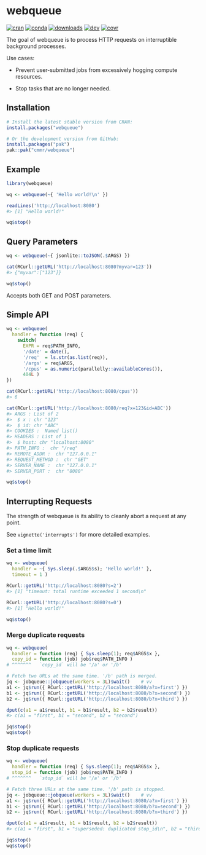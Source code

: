 
# webqueue

<!-- badges: start -->
[![cran](https://www.r-pkg.org/badges/version/webqueue)](https://CRAN.R-project.org/package=webqueue)
[![conda](https://anaconda.org/conda-forge/r-webqueue/badges/version.svg)](https://anaconda.org/conda-forge/r-webqueue)
[![downloads](https://cranlogs.r-pkg.org/badges/grand-total/webqueue)](https://cranlogs.r-pkg.org/)
[![dev](https://github.com/cmmr/webqueue/actions/workflows/R-CMD-check.yaml/badge.svg)](https://github.com/cmmr/webqueue/actions/workflows/R-CMD-check.yaml)
[![covr](https://codecov.io/gh/cmmr/webqueue/graph/badge.svg)](https://app.codecov.io/gh/cmmr/webqueue)
<!-- badges: end -->


The goal of webqueue is to process HTTP requests on interruptible background processes.

Use cases:

* Prevent user-submitted jobs from excessively hogging compute resources.

* Stop tasks that are no longer needed.




## Installation

```r
# Install the latest stable version from CRAN:
install.packages("webqueue")

# Or the development version from GitHub:
install.packages("pak")
pak::pak("cmmr/webqueue")
```


## Example

```r
library(webqueue)

wq <- webqueue(~{ 'Hello world!\n' })

readLines('http://localhost:8080')
#> [1] "Hello world!"

wq$stop()
```


## Query Parameters

```r
wq <- webqueue(~{ jsonlite::toJSON(.$ARGS) })

cat(RCurl::getURL('http://localhost:8080?myvar=123'))
#> {"myvar":["123"]}

wq$stop()
```

Accepts both GET and POST parameters.


## Simple API

```r
wq <- webqueue(
  handler = function (req) {
    switch(
      EXPR = req$PATH_INFO,
      '/date' = date(),
      '/req'  = ls.str(as.list(req)),
      '/args' = req$ARGS,
      '/cpus' = as.numeric(parallelly::availableCores()),
      404L )
})

cat(RCurl::getURL('http://localhost:8080/cpus'))
#> 6

cat(RCurl::getURL('http://localhost:8080/req?x=123&id=ABC'))
#> ARGS : List of 2
#>  $ x : chr "123"
#>  $ id: chr "ABC"
#> COOKIES :  Named list()
#> HEADERS : List of 1
#>  $ host: chr "localhost:8080"
#> PATH_INFO :  chr "/req"
#> REMOTE_ADDR :  chr "127.0.0.1"
#> REQUEST_METHOD :  chr "GET"
#> SERVER_NAME :  chr "127.0.0.1"
#> SERVER_PORT :  chr "8080"

wq$stop()
```



## Interrupting Requests

The strength of webqueue is its ability to cleanly abort a request at any point.

See `vignette('interrupts')` for more detailed examples.


### Set a time limit

```r
wq <- webqueue(
  handler = ~{ Sys.sleep(.$ARGS$s); 'Hello world!' }, 
  timeout = 1 )

RCurl::getURL('http://localhost:8080?s=2')
#> [1] "timeout: total runtime exceeded 1 second\n"

RCurl::getURL('http://localhost:8080?s=0')
#> [1] "Hello world!"

wq$stop()
```



### Merge duplicate requests

```r
wq <- webqueue(
  handler = function (req) { Sys.sleep(1); req$ARGS$x }, 
  copy_id = function (job) job$req$PATH_INFO )
# ^^^^^^^   `copy_id` will be '/a' or '/b'

# Fetch two URLs at the same time. '/b' path is merged.
jq <- jobqueue::jobqueue(workers = 3L)$wait()    # vv
a1 <- jq$run({ RCurl::getURL('http://localhost:8080/a?x=first') })
b1 <- jq$run({ RCurl::getURL('http://localhost:8080/b?x=second') })
b2 <- jq$run({ RCurl::getURL('http://localhost:8080/b?x=third') })

dput(c(a1 = a1$result, b1 = b1$result, b2 = b2$result))
#> c(a1 = "first", b1 = "second", b2 = "second")

jq$stop()
wq$stop()
```


### Stop duplicate requests
```r
wq <- webqueue(
  handler = function (req) { Sys.sleep(1); req$ARGS$x }, 
  stop_id = function (job) job$req$PATH_INFO )
# ^^^^^^^   `stop_id` will be '/a' or '/b'

# Fetch three URLs at the same time. '/b' path is stopped.
jq <- jobqueue::jobqueue(workers = 3L)$wait()    # vv
a1 <- jq$run({ RCurl::getURL('http://localhost:8080/a?x=first') })
b1 <- jq$run({ RCurl::getURL('http://localhost:8080/b?x=second') })
b2 <- jq$run({ RCurl::getURL('http://localhost:8080/b?x=third') })

dput(c(a1 = a1$result, b1 = b1$result, b2 = b2$result))
#> c(a1 = "first", b1 = "superseded: duplicated stop_id\n", b2 = "third")

jq$stop()
wq$stop()
```

